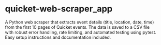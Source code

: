 # quicket-web-scraper_app
A Python web scraper that extracts event details (title, location, date, time) from the first 10 pages of Quicket events. The data is saved to a CSV file with robust error handling, rate limiting, and automated testing using pytest. Easy setup instructions and documentation included.
